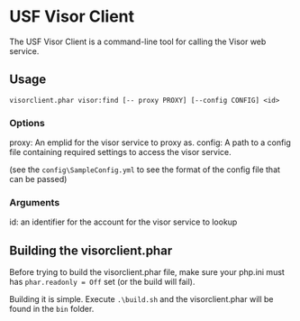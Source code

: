 # USF Visor Client

The USF Visor Client is a command-line tool for calling the Visor web service.

## Usage

```
visorclient.phar visor:find [-- proxy PROXY] [--config CONFIG] <id>
```

### Options

proxy: An emplid for the visor service to proxy as.
config: A path to a config file containing required settings to access the visor service.

(see the ```config\SampleConfig.yml``` to see the format of the config file that can be passed)

### Arguments

id: an identifier for the account for the visor service to lookup

## Building the visorclient.phar

Before trying to build the visorclient.phar file, make sure your php.ini must 
has ```phar.readonly = Off``` set (or the build will fail).

Building it is simple. Execute ```.\build.sh``` and the visorclient.phar will
be found in the ```bin``` folder.
